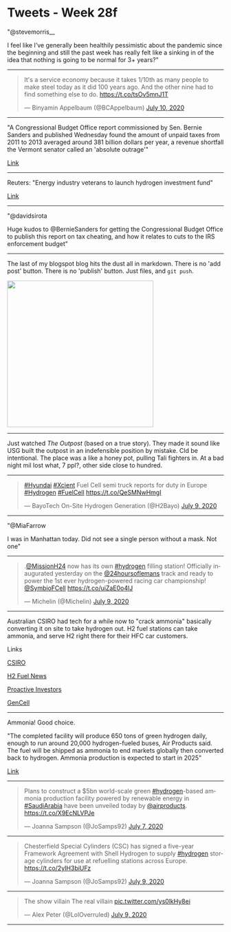 # Tweets - Week 28f

"@stevemorris__

I feel like I’ve generally been healthily pessimistic about the
pandemic since the beginning and still the past week has really felt
like a sinking in of the idea that nothing is going to be normal for
3+ years?"

---

<blockquote class="twitter-tweet"><p lang="en" dir="ltr">It&#39;s a service economy because it takes 1/10th as many people to make steel today as it did 100 years ago. And the other nine had to find something else to do. <a href="https://t.co/tsOv5mnJ1T">https://t.co/tsOv5mnJ1T</a></p>&mdash; Binyamin Appelbaum (@BCAppelbaum) <a href="https://twitter.com/BCAppelbaum/status/1281411860261208066?ref_src=twsrc%5Etfw">July 10, 2020</a></blockquote> <script async src="https://platform.twitter.com/widgets.js" charset="utf-8"></script>

---

"A Congressional Budget Office report commissioned by Sen. Bernie
Sanders and published Wednesday found the amount of unpaid taxes from
2011 to 2013 averaged around 381 billion dollars per year, a revenue
shortfall the Vermont senator called an 'absolute outrage'"

[Link](https://www.commondreams.org/news/2020/07/09/absolute-outrage-sanders-rips-wealthy-tax-cheats-cbo-estimates-381-billion-annual)

---

Reuters:  "Energy industry veterans to launch hydrogen investment fund"

[Link](https://mobile.reuters.com/article/amp/idUSKBN24A1X4)

---

"@davidsirota

Huge kudos to @BernieSanders for getting the Congressional Budget
Office to publish this report on tax cheating, and how it relates to
cuts to the IRS enforcement budget"

---

The last of my blogspot blog hits the dust all in markdown. There is
no 'add post' button. There is no 'publish' button. Just files, and
`git push`.

<img width="340" src="https://user-images.githubusercontent.com/57039079/67622173-2b835e80-f807-11e9-821d-bfbb688bc329.gif"/>

---

Just watched *The Outpost* (based on a true story). They made it sound
like USG built the outpost in an indefensible position by mistake. Cld
be intentional. The place was a like a honey pot, pulling Tali
fighters in. At a bad night mil lost what, 7 ppl?, other side close to
hundred. 

---

<blockquote class="twitter-tweet"><p lang="en" dir="ltr"><a href="https://twitter.com/hashtag/Hyundai?src=hash&amp;ref_src=twsrc%5Etfw">#Hyundai</a> <a href="https://twitter.com/hashtag/Xcient?src=hash&amp;ref_src=twsrc%5Etfw">#Xcient</a> Fuel Cell semi truck reports for duty in Europe <a href="https://twitter.com/hashtag/Hydrogen?src=hash&amp;ref_src=twsrc%5Etfw">#Hydrogen</a> <a href="https://twitter.com/hashtag/FuelCell?src=hash&amp;ref_src=twsrc%5Etfw">#FuelCell</a> <a href="https://t.co/QeSMNwHmgI">https://t.co/QeSMNwHmgI</a></p>&mdash; BayoTech On-Site Hydrogen Generation (@H2Bayo) <a href="https://twitter.com/H2Bayo/status/1281224064212832258?ref_src=twsrc%5Etfw">July 9, 2020</a></blockquote> <script async src="https://platform.twitter.com/widgets.js" charset="utf-8"></script>

---

"@MiaFarrow

I was in Manhattan today. Did not see a single person without a mask. Not one"

---

<blockquote class="twitter-tweet"><p lang="en" dir="ltr">.<a href="https://twitter.com/MissionH24?ref_src=twsrc%5Etfw">@MissionH24</a> now has its own <a href="https://twitter.com/hashtag/hydrogen?src=hash&amp;ref_src=twsrc%5Etfw">#hydrogen</a> filling station! Officially inaugurated yesterday on the <a href="https://twitter.com/24hoursoflemans?ref_src=twsrc%5Etfw">@24hoursoflemans</a> track and ready to power the 1st ever hydrogen-powered racing car championship! <a href="https://twitter.com/SymbioFCell?ref_src=twsrc%5Etfw">@SymbioFCell</a> <a href="https://t.co/uiZaE0o4lJ">https://t.co/uiZaE0o4lJ</a></p>&mdash; Michelin (@Michelin) <a href="https://twitter.com/Michelin/status/1281141362503626757?ref_src=twsrc%5Etfw">July 9, 2020</a></blockquote> <script async src="https://platform.twitter.com/widgets.js" charset="utf-8"></script>

---

Australian CSIRO had tech for a while now to "crack ammonia" basically
converting it on site to take hydrogen out. H2 fuel stations can take
ammonia, and serve H2 right there for their HFC car customers.

Links

[CSIRO](https://www.ammoniaenergy.org/articles/csiro-demonstrates-ammonia-to-hydrogen-fueling-system/)

[H2 Fuel News](http://www.hydrogenfuelnews.com/afc-energy-successfully-integrates-alkaline-fuel-cells-with-ammonia/8537563/amp)

[Proactive Investors](https://www.proactiveinvestors.com/companies/news/211982/afc-energy-tapped-into-growth-of-hydrogen-fuel-use-211982.html)

[GenCell](http://www.youtube.com/watch?v=drdDt1ski1I)

---

Ammonia! Good choice.

"The completed facility will produce 650 tons of green hydrogen daily,
enough to run around 20,000 hydrogen-fueled buses, Air Products
said. The fuel will be shipped as ammonia to end markets globally then
converted back to hydrogen. Ammonia production is expected to start in
2025" 

[Link](https://www.greentechmedia.com/articles/read/us-firm-unveils-worlds-largest-green-hydrogen-project)

---

<blockquote class="twitter-tweet"><p lang="en" dir="ltr">Plans to construct a $5bn world-scale green <a href="https://twitter.com/hashtag/hydrogen?src=hash&amp;ref_src=twsrc%5Etfw">#hydrogen</a>-based ammonia production facility powered by renewable energy in <a href="https://twitter.com/hashtag/SaudiArabia?src=hash&amp;ref_src=twsrc%5Etfw">#SaudiArabia</a> have been unveiled today by <a href="https://twitter.com/airproducts?ref_src=twsrc%5Etfw">@airproducts</a>. <a href="https://t.co/X9EcNLVPJe">https://t.co/X9EcNLVPJe</a></p>&mdash; Joanna Sampson (@JoSamps92) <a href="https://twitter.com/JoSamps92/status/1280527697282772993?ref_src=twsrc%5Etfw">July 7, 2020</a></blockquote> <script async src="https://platform.twitter.com/widgets.js" charset="utf-8"></script>

---

<blockquote class="twitter-tweet"><p lang="en" dir="ltr">Chesterfield Special Cylinders (CSC) has signed a five-year Framework Agreement with Shell Hydrogen to supply <a href="https://twitter.com/hashtag/hydrogen?src=hash&amp;ref_src=twsrc%5Etfw">#hydrogen</a> storage cylinders for use at refuelling stations across Europe. <a href="https://t.co/2yIH3biUFz">https://t.co/2yIH3biUFz</a></p>&mdash; Joanna Sampson (@JoSamps92) <a href="https://twitter.com/JoSamps92/status/1281126001725104128?ref_src=twsrc%5Etfw">July 9, 2020</a></blockquote> <script async src="https://platform.twitter.com/widgets.js" charset="utf-8"></script>

---

<blockquote class="twitter-tweet"><p lang="en" dir="ltr">The show villain The real villain <a href="https://t.co/ys0lkHy8ei">pic.twitter.com/ys0lkHy8ei</a></p>&mdash; Alex Peter (@LolOverruled) <a href="https://twitter.com/LolOverruled/status/1281098658092630016?ref_src=twsrc%5Etfw">July 9, 2020</a></blockquote> <script async src="https://platform.twitter.com/widgets.js" charset="utf-8"></script>

---

